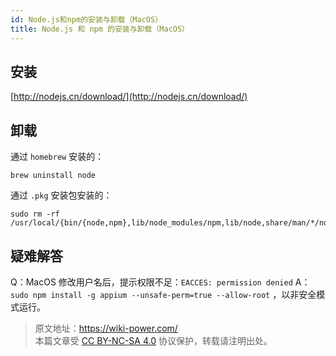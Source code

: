```yaml
---
id: Node.js和npm的安装与卸载（MacOS）
title: Node.js 和 npm 的安装与卸载（MacOS）
---
```


## 安装

[http://nodejs.cn/download/](http://nodejs.cn/download/)

## 卸载

通过 `homebrew` 安装的：

```shell
brew uninstall node
```

通过 `.pkg` 安装包安装的：

```shell
sudo rm -rf /usr/local/{bin/{node,npm},lib/node_modules/npm,lib/node,share/man/*/node.*}
```

## 疑难解答

Q：MacOS 修改用户名后，提示权限不足：`EACCES: permission denied` A：`sudo npm install -g appium --unsafe-perm=true --allow-root` ，以非安全模式运行。

> 原文地址：<https://wiki-power.com/>  
> 本篇文章受 [CC BY-NC-SA 4.0](https://creativecommons.org/licenses/by/4.0/deed.zh) 协议保护，转载请注明出处。
